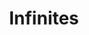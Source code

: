 ---
pid: LLP507
title: Infinites
location_transcription: 
zipcode: 
outside_phl: 
neighborhood: 
age: 
age_range: 
instagram: 
image_file_name: LLP_507.jpg
proposal_transcription: Nothing dies, everything lives
topic: Environment,Sustainability
topic_summary: 0, 0
type: Other No Form
keywords_other: 
credit: 
image_labels: 
twitter: 
facebook: 
permalink: "/monuments/llp507/"
layout: item-page
---